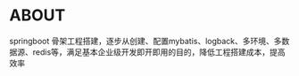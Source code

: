 
# ABOUT  
springboot 骨架工程搭建，逐步从创建、配置mybatis、logback、多环境、多数据源、redis等，满足基本企业级开发即开即用的目的，降低工程搭建成本，提高效率

